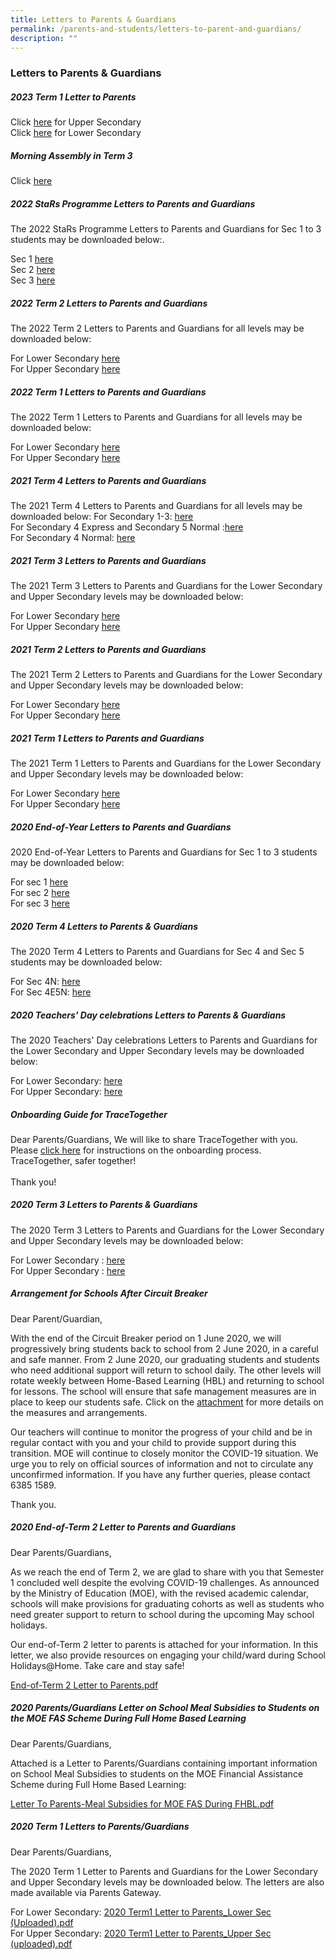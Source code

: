```yaml
---
title: Letters to Parents & Guardians
permalink: /parents-and-students/letters-to-parent-and-guardians/
description: ""
---
```

### Letters to Parents & Guardians

##### 2023 Term 1 Letter to Parents

Click [here](/files/Letters%20to%20Parents%20&%20Guardians/Updated%202023%20Term%201%20Letter%20to%20Parents%20(Upper%20Secondary).pdf) for Upper Secondary<br>
Click [here](/files/Letters%20to%20Parents%20&%20Guardians/2023%20Term%201%20Letter%20to%20Parents%20(Lower%20Secondary).pdf) for Lower Secondary


##### Morning Assembly in Term 3
Click [here](/files/Morning%20Assembly%20in%20Term%203.pdf)

##### 2022 StaRs Programme Letters to Parents and Guardians

The 2022 StaRs Programme Letters to Parents and Guardians for Sec 1 to 3 students may be downloaded below:.

Sec 1 [here](/files/StaRs%20Prog%20Letter%20to%20Parents_Sec1.pdf) <br>
Sec 2 [here](/files/StaRs%20Prog%20Letter%20to%20Parents_Sec2.pdf) <br>
Sec 3 [here](/files/StaRs%20Prog%20Letter%20to%20Parents_Sec3.pdf)

##### 2022 Term 2 Letters to Parents and Guardians
The 2022 Term 2 Letters to Parents and Guardians for all levels may be downloaded below:

For Lower Secondary [here](/files/2022%20Term%202%20Letter%20to%20Parents_Lower%20Sec.pdf) <br>
For Upper Secondary [here](/files/2022%20Term%202%20Letter%20to%20Parents_Upper%20Sec.pdf)

##### 2022 Term 1 Letters to Parents and Guardians
The 2022 Term 1 Letters to Parents and Guardians for all levels may be downloaded below:

For Lower Secondary [here](/files/2022%20Term%201%20Letter%20to%20Parents_Lower%20Sec.pdf) <br>
For Upper Secondary [here](/files/2022%20Term%201%20Letter%20to%20Parents_Upper%20Sec.pdf)

##### 2021 Term 4 Letters to Parents and Guardians
The 2021 Term 4 Letters to Parents and Guardians for all levels may be downloaded below:
For Secondary 1-3: [here](/files/2021%20Term%204%20Letter%20Sec%201%20to%203.pdf) <br>
For Secondary 4 Express and Secondary 5 Normal :[here](/files/SSS%202021%20Term%204%20Letter%20Sec%204E5N.pdf) <br>
For Secondary 4 Normal: [here](/files/SSS%202021%20Term%204%20Letter%20Sec%204N.pdf)

##### 2021 Term 3 Letters to Parents and Guardians
The 2021 Term 3 Letters to Parents and Guardians for the Lower Secondary and Upper Secondary levels may be downloaded below:

For Lower Secondary [here](/files/2021_Term_3_Letter_Lower_Sec.pdf) <br>
For Upper Secondary [here](/files/2021_Term_3_Letter_Upper_Sec.pdf)

##### 2021 Term 2 Letters to Parents and Guardians
The 2021 Term 2 Letters to Parents and Guardians for the Lower Secondary and Upper Secondary levels may be downloaded below:

For Lower Secondary [here](/files/Letter_to_Parents_Term_2_2021_Lower_Sec.pdf) <br>
For Upper Secondary [here](/files/Letter_to_Parents_Term_2_2021_Upper_Sec.pdf)

##### 2021 Term 1 Letters to Parents and Guardians

The 2021 Term 1 Letters to Parents and Guardians for the Lower Secondary and Upper Secondary levels may be downloaded below:

For Lower Secondary [here](/files/Letter_to_Parents_Ter_1_2021_Lower_Sec.pdf) <br>
For Upper Secondary [here](/files/Letter_to_Parents_Term_1_2021_Upper_Sec.pdf)

##### 2020 End-of-Year Letters to Parents and Guardians 
2020 End-of-Year Letters to Parents and Guardians for Sec 1 to 3 students may be downloaded below:

For sec 1 [here](/files/2020_End-of-Year_Letter_to_Parents_(Sec_1).pdf) <br>
For sec 2 [here](/files/2020_End-of-Year_Letter_to_Parents_(Sec_2).pdf) <br>
For sec 3 [here](/files/2020_End-of-Year_Letter_to_Parents_(Sec_3).pdf)

##### 2020 Term 4 Letters to Parents & Guardians
The 2020 Term 4 Letters to Parents and Guardians for Sec 4 and Sec 5 students may be downloaded below:

For Sec 4N: [here](/files/2020_Term_4_Letter_to_Parents_Sec_4N.pdf) <br>
For Sec 4E5N: [here](/files/2020_Term_4_Letter_to%20Parents_(Sec_4E5N)(Final).pdf)

##### 2020 Teachers' Day celebrations Letters to Parents & Guardians
The 2020 Teachers' Day celebrations Letters to Parents and Guardians for the Lower Secondary and Upper Secondary levels may be downloaded below:

For Lower Secondary: [here](/files/2020_Teachers_Day_celebrations_Letter_to_Parents_Lower_Sec.pdf) <br>
For Upper Secondary: [here](/files/2020_Teachers_Day_celebrations_Letter_to_Parents_Upper_Sec.pdf)

##### Onboarding Guide for TraceTogether
Dear Parents/Guardians,
We will like to share TraceTogether with you. Please [click here](https://serangoonsec-moe-edu-sg-admin.cwp.sg/qql/slot/u179/Parents%20&%20Students/TraceTogether%20Onboarding%20Guide%20for%20citizens.png) for instructions on the onboarding process. TraceTogether, safer together! 
<br> <br>
Thank you!

##### 2020 Term 3 Letters to Parents & Guardians
The 2020 Term 3 Letters to Parents and Guardians for the Lower Secondary and Upper Secondary levels may be downloaded below:

For Lower Secondary : [here](/files/2020%20Term%203%20Letter%20to%20Parents_Lower%20Sec%20(Final).pdf) <br>
For Upper Secondary : [here](/files/2020%20Term%203%20Letter%20to%20Parents_Upper%20Sec%20(Final).pdf)

##### Arrangement for Schools After Circuit Breaker
Dear Parent/Guardian,

With the end of the Circuit Breaker period on 1 June 2020, we will progressively bring students back to school from 2 June 2020, in a careful and safe manner. From 2 June 2020, our graduating students and students who need additional support will return to school daily. The other levels will rotate weekly between Home-Based Learning (HBL) and returning to school for lessons. The school will ensure that safe management measures are in place to keep our students safe. Click on the [attachment](/files/SSS%2020200521%20Arrangement%20for%20Schools%20After%20Circuit%20Breaker.pdf) for more details on the measures and arrangements.

Our teachers will continue to monitor the progress of your child and be in regular contact with you and your child to provide support during this transition. MOE will continue to closely monitor the COVID-19 situation. We urge you to rely on official sources of information and not to circulate any unconfirmed information. If you have any further queries, please contact 6385 1589.

Thank you.

##### 2020 End-of-Term 2 Letter to Parents and Guardians
Dear Parents/Guardians,

As we reach the end of Term 2, we are glad to share with you that Semester 1 concluded well despite the evolving COVID-19 challenges. As announced by the Ministry of Education (MOE), with the revised academic calendar, schools will make provisions for graduating cohorts as well as students who need greater support to return to school during the upcoming May school holidays.

Our end-of-Term 2 letter to parents is attached for your information. In this letter, we also provide resources on engaging your child/ward during School Holidays@Home. Take care and stay safe!

[End-of-Term 2 Letter to Parents.pdf](/files/SSS%2020200504%20End-of-Term%202%20Letter%20to%20Parents.pdf)

##### 2020 Parents/Guardians Letter on School Meal Subsidies to Students on the MOE FAS Scheme During Full Home Based Learning
Dear Parents/Guardians,

Attached is a Letter to Parents/Guardians containing important information on School Meal Subsidies to students on the MOE Financial Assistance Scheme during Full Home Based Learning:

[Letter To Parents-Meal Subsidies for MOE FAS During FHBL.pdf](/files/LETTER%20TO%20PARENTS-MEAL%20SUBSIDIES%20FOR%20MOE%20FAS%20DURING%20FHBL.pdf)

##### 2020 Term 1 Letters to Parents/Guardians
Dear Parents/Guardians,

The 2020 Term 1 Letter to Parents and Guardians for the Lower Secondary and Upper Secondary levels may be downloaded below. The letters are also made available via Parents Gateway.

For Lower Secondary: [2020 Term1 Letter to Parents_Lower Sec (Uploaded).pdf ](/files/2020%20Term1%20Letter%20to%20Parents_Lower%20Sec%20(Uploaded).pdf) <br>
For Upper Secondary: [2020 Term1 Letter to Parents_Upper Sec (uploaded).pdf ](/files/2020%20Term1%20Letter%20to%20Parents_Upper%20Sec%20(uploaded)v2.pdf)